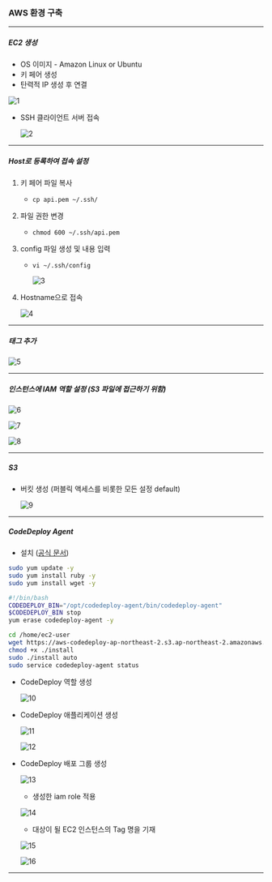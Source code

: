 ### AWS 환경 구축

---

##### EC2 생성

* OS 이미지 - Amazon Linux or Ubuntu
* 키 페어 생성
* 탄력적 IP 생성 후 연결


![1](img/AWS/1.png)

* SSH 클라이언트 서버 접속

  ![2](img/AWS/2.png)

---

##### Host로 등록하여 접속 설정

1. 키 페어 파일 복사 

   * `cp api.pem ~/.ssh/`

2. 파일 권한 변경

   * `chmod 600 ~/.ssh/api.pem`

3. config 파일 생성 및 내용 입력

   * `vi ~/.ssh/config`

     ![3](img/AWS/3.png)

4. Hostname으로 접속

   ![4](img/AWS/4.png)

---

##### 태그 추가

![5](img/AWS/5.png)

---

##### 인스턴스에 IAM 역할 설정 (S3 파일에 접근하기 위함)

![6](img/AWS/6.png)

![7](img/AWS/7.png)

![8](img/AWS/8.png)

---

##### S3

* 버킷 생성 (퍼블릭 액세스를 비롯한 모든 설정 default)

  ![9](img/AWS/9.png)

---

##### CodeDeploy Agent

* 설치 ([공식 문서](https://docs.aws.amazon.com/ko_kr/codedeploy/latest/userguide/codedeploy-agent-operations-install-linux.html))

```bash
sudo yum update -y
sudo yum install ruby -y
sudo yum install wget -y

#!/bin/bash
CODEDEPLOY_BIN="/opt/codedeploy-agent/bin/codedeploy-agent"
$CODEDEPLOY_BIN stop
yum erase codedeploy-agent -y

cd /home/ec2-user
wget https://aws-codedeploy-ap-northeast-2.s3.ap-northeast-2.amazonaws.com/latest/install
chmod +x ./install
sudo ./install auto
sudo service codedeploy-agent status
```

* CodeDeploy 역할 생성

  ![10](img/AWS/10.png)

* CodeDeploy 애플리케이션 생성

  ![11](img/AWS/11.png)

  ![12](img/AWS/12.png)

* CodeDeploy 배포 그룹 생성

  ![13](img/AWS/13.png)

  * 생성한 iam role 적용

  ![14](img/AWS/14.png)

  * 대상이 될 EC2 인스턴스의 Tag 명을 기재

  ![15](img/AWS/15.png)

  ![16](img/AWS/16.png)

---

